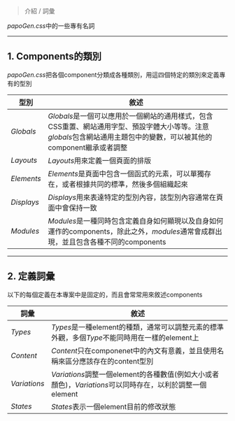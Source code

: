 > 介紹 / 詞彙

*papoGen.css*中的一些專有名詞

---
## 1. Components的類別

*papoGen.css*把各個component分類成各種類別，用這四個特定的類別來定義專有的型別

| 型別 | 敘述 |
|---|---|
| *Globals* | *Globals*是一個可以應用於一個網站的通用樣式，包含CSS重置、網站通用字型、預設字體大小等等。注意*globals*包含網站通用主題包中的變數，可以被其他的component繼承或者調整 |
| *Layouts* | *Layouts*用來定義一個頁面的排版 |
| *Elements* | *Elements*是頁面中包含一個函式的元素，可以單獨存在，或者根據共同的標準，然後多個組織起來 |
| *Displays* | *Displays*用來表達特定的型別內容，該型別內容通常在頁面中會保持一致 |
| *Modules* | *Modules*是一種同時包含定義自身如何顯現以及自身如何運作的components，除此之外，*modules*通常會成群出現，並且包含各種不同的components |

---
## 2. 定義詞彙

以下的每個定義在本專案中是固定的，而且會常常用來敘述components

| 詞彙 | 敘述 |
|---|---|
| *Types* | *Types*是一種element的種類，通常可以調整元素的標準外觀，多個*Type*不能同時用在一樣的element上 |
| *Content* | *Content*只在componenet中的內文有意義，並且使用名稱來區分應該存在的content型別 |
| *Variations* | *Variations*調整一個element的各種數值(例如大小或者顏色)，*Variations*可以同時存在，以利於調整一個element |
| *States* | *States*表示一個element目前的修改狀態 |
